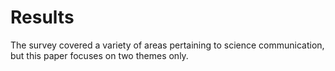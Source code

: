 # Results

The survey covered a variety of areas pertaining to science communication, but this paper focuses on two themes only.
